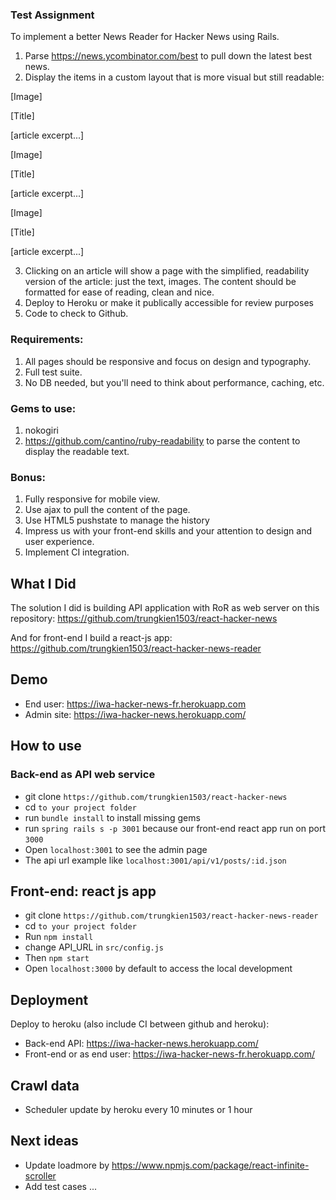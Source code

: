 
### Test Assignment
To implement a better News Reader for Hacker News using Rails.

1. Parse https://news.ycombinator.com/best to pull down the latest best news.
2. Display the items in a custom layout that is more visual but still readable:

  [Image]

  [Title]

  [article excerpt...]


  [Image]

  [Title]

  [article excerpt...]


  [Image]

  [Title]

  [article excerpt...]

3. Clicking on an article will show a page with the simplified, readability version of the article: just the text, images. The content should be formatted for ease of reading, clean and nice.
4. Deploy to Heroku or make it publically accessible for review purposes
5. Code to check to Github.

### Requirements:
1. All pages should be responsive and focus on design and typography.
2. Full test suite.
3. No DB needed, but you'll need to think about performance, caching, etc.

### Gems to use:
1. nokogiri
2. https://github.com/cantino/ruby-readability to parse the content to display the readable text.

### Bonus:
1. Fully responsive for mobile view.
2. Use ajax to pull the content of the page.
3. Use HTML5 pushstate to manage the history
4. Impress us with your front-end skills and your attention to design and user experience.
5. Implement CI integration.


## What I Did
The solution I did is building API application with RoR as web server on this repository:
https://github.com/trungkien1503/react-hacker-news

And for front-end I build a react-js app: https://github.com/trungkien1503/react-hacker-news-reader

## Demo
- End user: https://iwa-hacker-news-fr.herokuapp.com
- Admin site: https://iwa-hacker-news.herokuapp.com/

## How to use

### Back-end as API web service
- git clone `https://github.com/trungkien1503/react-hacker-news`
- cd `to your project folder`
- run `bundle install` to install missing gems
- run `spring rails s -p 3001` because our front-end react app run on port `3000`
- Open `localhost:3001` to see the admin page
- The api url example like `localhost:3001/api/v1/posts/:id.json`

## Front-end: react js app 
- git clone `https://github.com/trungkien1503/react-hacker-news-reader`
- cd `to your project folder`
- Run `npm install`
- change API_URL in `src/config.js`
- Then `npm start`
- Open `localhost:3000` by default to access the local development

## Deployment
Deploy to heroku (also include CI between github and heroku):
- Back-end API: https://iwa-hacker-news.herokuapp.com/
- Front-end or as end user: https://iwa-hacker-news-fr.herokuapp.com/

## Crawl data
- Scheduler update by heroku every 10 minutes or 1 hour

## Next ideas
- Update loadmore by https://www.npmjs.com/package/react-infinite-scroller
- Add test cases
... 
